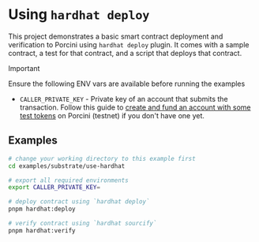 # Using `hardhat deploy`

This project demonstrates a basic smart contract deployment and verification to Porcini using `hardhat deploy` plugin. It comes with a sample contract, a test for that contract, and a script that deploys that contract.

> [!IMPORTANT]
> Ensure the following ENV vars are available before running the examples
>
> - `CALLER_PRIVATE_KEY` - Private key of an account that submits the transaction. Follow this guide to [create and fund an account with some test tokens](../../GUIDES.md) on Porcini (testnet) if you don't have one yet.

## Examples

```bash
# change your working directory to this example first
cd examples/substrate/use-hardhat

# export all required environments
export CALLER_PRIVATE_KEY=

# deploy contract using `hardhat deploy`
pnpm hardhat:deploy

# verify contract using `hardhat sourcify`
pnpm hardhat:verify

```
